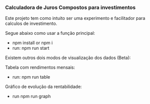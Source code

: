### Calculadora de Juros Compostos para investimentos

Este projeto tem como intuito ser uma experimento e facilitador para calculos de investimento.

Segue abaixo como usar a função principal:

- npm install or npm i
- run: npm run start

Existem outros dois modos de visualização dos dados (Beta):

Tabela com rendimentos mensais:
- run: npm run table

Gráfico de evolução da rentabilidade:
- run npm run graph
